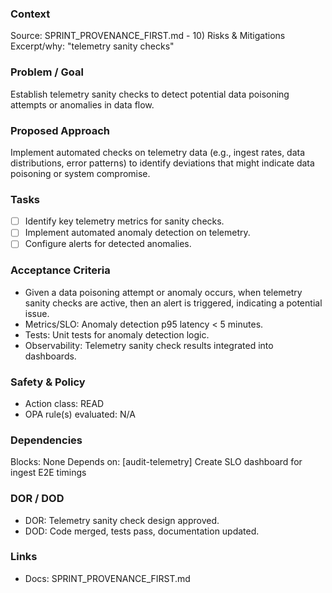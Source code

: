 ### Context
Source: SPRINT_PROVENANCE_FIRST.md - 10) Risks & Mitigations
Excerpt/why: "telemetry sanity checks"

### Problem / Goal
Establish telemetry sanity checks to detect potential data poisoning attempts or anomalies in data flow.

### Proposed Approach
Implement automated checks on telemetry data (e.g., ingest rates, data distributions, error patterns) to identify deviations that might indicate data poisoning or system compromise.

### Tasks
- [ ] Identify key telemetry metrics for sanity checks.
- [ ] Implement automated anomaly detection on telemetry.
- [ ] Configure alerts for detected anomalies.

### Acceptance Criteria
- Given a data poisoning attempt or anomaly occurs, when telemetry sanity checks are active, then an alert is triggered, indicating a potential issue.
- Metrics/SLO: Anomaly detection p95 latency < 5 minutes.
- Tests: Unit tests for anomaly detection logic.
- Observability: Telemetry sanity check results integrated into dashboards.

### Safety & Policy
- Action class: READ
- OPA rule(s) evaluated: N/A

### Dependencies
Blocks: None
Depends on: [audit-telemetry] Create SLO dashboard for ingest E2E timings

### DOR / DOD
- DOR: Telemetry sanity check design approved.
- DOD: Code merged, tests pass, documentation updated.

### Links
- Docs: SPRINT_PROVENANCE_FIRST.md
